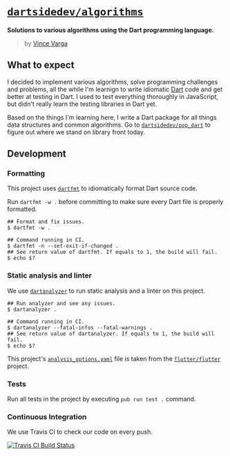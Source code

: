 # [`dartsidedev/algorithms`](https://github.com/dartsidedev/algorithms)

**Solutions to various algorithms using the Dart programming language.**

> by [Vince Varga](https://github.com/vargavince91)

## What to expect

I decided to implement various algorithms, solve programming challenges and problems, all the while I'm learnign to write idiomatic [Dart](http://dart.dev) code and get better at testing in Dart. I used to test everything thoroughly in JavaScript, but didn't really learn the testing libraries in Dart yet.

Based on the things I'm learning here, I write a Dart package for all things data structures and common algorithms. Go to [`dartsidedev/pop_dart`](https://github.com/dartsidedev/pop_dart) to figure out where we stand on library front today.

## Development

### Formatting

This project uses [`dartfmt`](https://dart.dev/tools/dartfmt) to idiomatically format Dart source code.

Run `dartfmt -w .` before committing to make sure every Dart file is properly formatted.

```
## Format and fix issues.
$ dartfmt -w .

## Command running in CI.
$ dartfmt -n --set-exit-if-changed .
## See return value of dartfmt. If equals to 1, the build will fail.
$ echo $?
```

### Static analysis and linter

We use [`dartanalyzer`](https://dart.dev/tools/dartanalyzer) to run static analysis and a linter on this project.

```
## Run analyzer and see any issues.
$ dartanalyzer .

## Command running in CI.
$ dartanalyzer --fatal-infos --fatal-warnings .
## See return value of dartanalyzer. If equals to 1, the build will fail.
$ echo $?
```

This project's [`analysis_options.yaml`](./analysis_options.yaml) file is taken from the [`flutter/flutter`](https://github.com/flutter/flutter/blob/master/analysis_options.yaml) project.

### Tests

Run all tests in the project by executing `pub run test .` command.

### Continuous Integration

We use Travis CI to check our code on every push.

[![Travis CI Build Status](https://travis-ci.com/dartsidedev/algorithms.svg?branch=master)](https://travis-ci.com/dartsidedev/algorithms)
